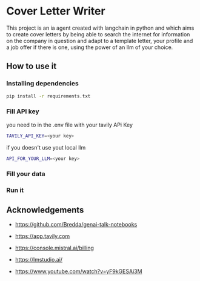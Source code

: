 # Cover Letter Writer
This project is an ia agent created with langchain in python and which aims to create cover letters by being able to search the internet for information on the company in question and adapt to a template letter, your profile and a job offer if there is one, using the power of an llm of your choice.



## How to use it

### Installing dependencies

```bash
pip install -r requirements.txt
```

### Fill API key
you need to in the .env file with your tavily APi Key
```bash 
TAVILY_API_KEY=<your key>
```
if you doesn't use yout local llm
```bash 
API_FOR_YOUR_LLM=<your key>
```

### Fill your data

### Run it









## Acknowledgements

 - https://github.com/Bredda/genai-talk-notebooks

 - https://app.tavily.com

 - https://console.mistral.ai/billing

 - https://lmstudio.ai/

 - https://www.youtube.com/watch?v=yF9kGESAi3M
